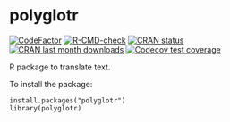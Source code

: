 # polyglotr

[![CodeFactor](https://www.codefactor.io/repository/github/Tomeriko96/polyglotr/badge)](https://www.codefactor.io/repository/github/Tomeriko96/polyglotr)
[![R-CMD-check](https://github.com/Tomeriko96/polyglotr/actions/workflows/R-CMD-check.yaml/badge.svg)](https://github.com/Tomeriko96/polyglotr/actions/workflows/R-CMD-check.yaml)
[![CRAN status](https://www.r-pkg.org/badges/Tomeriko96/polyglotr)](https://CRAN.R-project.org/package=polyglotr/)
[![CRAN last month downloads](https://cranlogs.r-pkg.org/badges/last-month/polyglotr?color=green/)](https://cran.r-project.org/package=polyglotr/)
[![Codecov test coverage](https://codecov.io/gh/Tomeriko96/polyglotr/branch/main/graph/badge.svg)](https://app.codecov.io/gh/Tomeriko96/polyglotr?branch=main)

R package to translate text.

To install the package:
```{r}
install.packages("polyglotr")
library(polyglotr)
```

